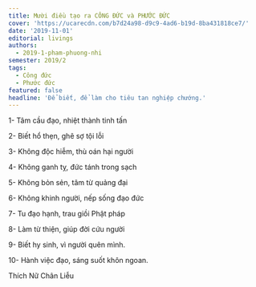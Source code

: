 ```yaml
---
title: Mười điều tạo ra CÔNG ĐỨC và PHƯỚC ĐỨC
cover: 'https://ucarecdn.com/b7d24a98-d9c9-4ad6-b19d-8ba431818ce7/'
date: '2019-11-01'
editorial: livings
authors:
  - 2019-1-pham-phuong-nhi
semester: 2019/2
tags:
  - Công đức
  - Phước đức
featured: false
headline: 'Để biết, để làm cho tiêu tan nghiệp chướng.'
---
```

1- Tâm cầu đạo, nhiệt thành tinh tấn  



2- Biết hổ thẹn, ghê sợ tội lỗi 



3- Không độc hiễm, thù oán hại người  



4- Không ganh tỵ, đức tánh trong sạch 



5- Không bỏn sẻn, tâm từ quảng đại  



6- Không khinh người, nếp sống đạo đức  



7- Tu đạo hạnh, trau giồi Phật pháp  



8- Làm từ thiện, giúp đời cứu người 



9- Biết hy sinh, vì người quên mình.  



10- Hành việc đạo, sáng suốt khôn ngoan.



 



Thích Nữ Chân Liễu
